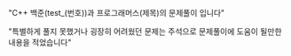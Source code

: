 "C++ 백준(test_(번호))과 프로그래머스(제목)의 문제풀이 입니다"

"특별하게 풀지 못했거나 굉장히 어려웠던 문제는 주석으로 문제풀이에 도움이 될만한 내용을 적었습니다"
